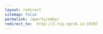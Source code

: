 ```yaml
---
layout: redirect
sitemap: false
permalink: /qwerty/emby/
redirect_to:  http://2.tcp.ngrok.io:19107
---
```

